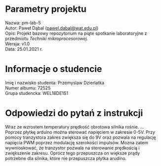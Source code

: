 # Parametry projektu

Nazwa: pm-lab-5  
Autor: Paweł Dąbal (pawel.dabal@wat.edu.pl)  
Opis: Projekt bazowy repozytorium na piąte spotkanie laboratoryjne z przedmiotu _Techniki mikroprocesorowej_.  
Wersja: v1.0  
Data: 25.01.2021 r.

# Informacje o studencie

Imię i nazwisko studenta: Przemyslaw Dzierlatka  
Numer albumu: 72525  
Grupa studencka: WEL18DE1S1

# Odpowiedzi do pytań z instrukcji

Wraz ze wzrostem temperatury prędkość obrotowa silnika rośnie.
...
Poprzez płytkę arduino można sterować napięciem w zakresie 0-5V. Przy pomocy tranzystora zakres zwiększa się do 9V oraz pozwala na regulację napięcia PWM poprzez modulację szerokości impulsów. Mozna zatem wywnioskować, że tranzystor pozwala na sterowanie prędkością i zwiększenie zakresu. Oprócz tego przepuszcza on większe prądy potrzebne dla silnika, które nie przepuszcza płytka arudino.